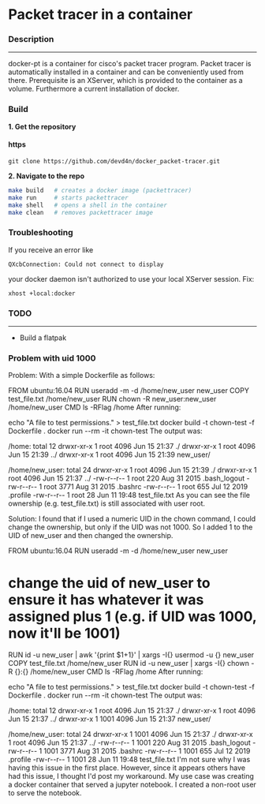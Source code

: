# Packet tracer in a container

### Description
-------
docker-pt is a container for cisco's packet tracer program. Packet tracer is automatically installed in a container and can be conveniently used from there.
Prerequisite is an XServer, which is provided to the container as a volume. Furthermore a current installation of docker.

### Build
**1. Get the repository**
#### https
```https
git clone https://github.com/devd4n/docker_packet-tracer.git
```

**2. Navigate to the repo**
```bash
make build   # creates a docker image (packettracer)
make run     # starts packettracer
make shell   # opens a shell in the container
make clean   # removes packettracer image

```

### Troubleshooting
If you receive an error like
```
QXcbConnection: Could not connect to display
```
your docker daemon isn't authorized to use your local XServer session. Fix:
```
xhost +local:docker
```

### TODO
-------
- Build a flatpak





### Problem with uid 1000

Problem:
With a simple Dockerfile as follows:

FROM ubuntu:16.04
RUN useradd -m -d /home/new_user new_user
COPY test_file.txt /home/new_user
RUN chown -R new_user:new_user /home/new_user
CMD ls -RFlag /home
After running:

echo "A file to test permissions." > test_file.txt
docker build -t chown-test -f Dockerfile .
docker run --rm -it chown-test
The output was:

/home:
total 12
drwxr-xr-x 1 root 4096 Jun 15 21:37 ./
drwxr-xr-x 1 root 4096 Jun 15 21:39 ../
drwxr-xr-x 1 root 4096 Jun 15 21:39 new_user/

/home/new_user:
total 24
drwxr-xr-x 1 root 4096 Jun 15 21:39 ./
drwxr-xr-x 1 root 4096 Jun 15 21:37 ../
-rw-r--r-- 1 root  220 Aug 31  2015 .bash_logout
-rw-r--r-- 1 root 3771 Aug 31  2015 .bashrc
-rw-r--r-- 1 root  655 Jul 12  2019 .profile
-rw-r--r-- 1 root   28 Jun 11 19:48 test_file.txt
As you can see the file ownership (e.g. test_file.txt) is still associated with user root.

Solution:
I found that if I used a numeric UID in the chown command, I could change the ownership, but only if the UID was not 1000. So I added 1 to the UID of new_user and then changed the ownership.

FROM ubuntu:16.04
RUN useradd -m -d /home/new_user new_user
# change the uid of new_user to ensure it has whatever it was assigned plus 1 (e.g. if UID was 1000, now it'll be 1001)
RUN id -u new_user | awk '{print $1+1}' | xargs -I{} usermod -u {} new_user
COPY test_file.txt /home/new_user
RUN id -u new_user | xargs -I{} chown -R {}:{} /home/new_user
CMD ls -RFlag /home
After running:

echo "A file to test permissions." > test_file.txt
docker build -t chown-test -f Dockerfile .
docker run --rm -it chown-test
The output was:

/home:
total 12
drwxr-xr-x 1 root 4096 Jun 15 21:37 ./
drwxr-xr-x 1 root 4096 Jun 15 21:37 ../
drwxr-xr-x 1 1001 4096 Jun 15 21:37 new_user/

/home/new_user:
total 24
drwxr-xr-x 1 1001 4096 Jun 15 21:37 ./
drwxr-xr-x 1 root 4096 Jun 15 21:37 ../
-rw-r--r-- 1 1001  220 Aug 31  2015 .bash_logout
-rw-r--r-- 1 1001 3771 Aug 31  2015 .bashrc
-rw-r--r-- 1 1001  655 Jul 12  2019 .profile
-rw-r--r-- 1 1001   28 Jun 11 19:48 test_file.txt
I'm not sure why I was having this issue in the first place. However, since it appears others have had this issue, I thought I'd post my workaround. My use case was creating a docker container that served a jupyter notebook. I created a non-root user to serve the notebook.
